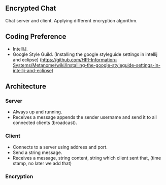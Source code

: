 ## Encrypted Chat

Chat server and client. Applying different encryption algorithm.

## Coding Preference

* IntelliJ.
* Google Style Guild. [Installing the google styleguide settings in intellij and eclipse] (https://github.com/HPI-Information-Systems/Metanome/wiki/Installing-the-google-styleguide-settings-in-intellij-and-eclipse)

## Architecture

### Server

* Always up and running.
* Receives a message appends the sender username and send it to all connected clients (broadcast).

### Client

* Connects to a server using address and port.
* Send a string message.
* Receives a message, string content, string which client sent that, (time stamp, no later we add that)

### Encryption
